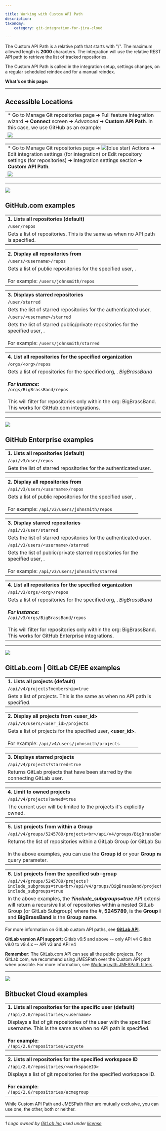 ```yaml
---

title: Working with Custom API Path
description:
taxonomy:
    category: git-integration-for-jira-cloud

---
```

The Custom API Path is a relative path that starts with "/". The maximum allowed length is **2000** characters. The integration will use the relative REST API path to retrieve the list of tracked repositories.

The Custom API Path is called in the integration setup, settings changes, on a regular scheduled reindex and for a manual reindex.

**What’s on this page:**

* * *

## Accessible Locations

|     |
| --- |
| *   Go to Manage Git repositories page ➜ Full feature integration wizard ➜ **Connect** screen ➜ _Advanced_ ➜ **Custom API Path**. In this case, we use GitHub as an example: |
| ![](https://bigbrassband.atlassian.net/wiki/download/thumbnails/133201972/gitcloud-autoconnect-github-custom-api-path.png?version=1&modificationDate=1638348182666&cacheVersion=1&api=v2&width=566&height=510) |

|     |
| --- |
| *   Go to Manage Git repositories page ➜ ![(blue star)](https://bigbrassband.atlassian.net/wiki/s/-1639011364/6452/8b4898d3c114827e64ec143b4fa79bb76a6cfa5b/_/images/icons/emoticons/star_blue.png) Actions ➜ Edit integration settings (for integration) or Edit repository settings (for repositories) ➜ Integration settings section ➜ **Custom API Path**. |
| ![](https://bigbrassband.atlassian.net/wiki/download/thumbnails/133201972/gitcloud-actions-edit-integration-settings-cAPI-path.png?version=1&modificationDate=1638348403238&cacheVersion=1&api=v2&width=566&height=211) |

* * *

![](https://bigbrassband.atlassian.net/wiki/download/thumbnails/133201972/github-mobile.png?version=2&modificationDate=1638349121901&cacheVersion=1&api=v2&width=56&height=56)

## GitHub.com examples

|     |
| --- |
| **1\. Lists all repositories (default)** |
| ```/user/repos``` |
| Gets a list of repositories. This is the same as when no API path is specified. |

|     |
| --- |
| **2\. Display all repositories from <username>** |
| ```/users/<username>/repos``` |
| Gets a list of public repositories for the specified user, **<username>**.<br><br>For example: `/users/johnsmith/repos` |

|     |
| --- |
| **3\. Displays starred repositories** |
| ```/user/starred``` |
| Gets the list of starred repositories for the authenticated user. |
| ```/users/<username>/starred``` |
| Gets the list of starred public/private repositories for the specified user, **<username>**.<br><br>For example: `/users/johnsmith/starred` |

|     |
| --- |
| **4\. List all repositories for the specified organization** |
| ```/orgs/<org>/repos``` |
| Gets a list of repositories for the specified org, **<org>**. _BigBrassBand_<br><br>_**For instance:**_<br>```/orgs/BigBrassBand/repos```<br><br>This will filter for repositories only within the org: BigBrassBand. This works for GitHub.com integrations. |

* * *

![](https://bigbrassband.atlassian.net/wiki/download/thumbnails/133201972/github-ent-64.png?version=1&modificationDate=1638349289767&cacheVersion=1&api=v2&width=56&height=54)

## GitHub Enterprise examples

|     |
| --- |
| **1\. Lists all repositories (default)** |
| ```/api/v3/user/repos``` |
| Gets the list of starred repositories for the authenticated user. |

|     |
| --- |
| **2\. Display all repositories from <username>** |
| ```/api/v3/users/<username>/repos``` |
| Gets a list of public repositories for the specified user, **<username>**.<br><br>For example: `/api/v3/users/johnsmith/repos` |

|     |
| --- |
| **3\. Display starred repositories** |
| ```/api/v3/user/starred``` |
| Gets the list of starred repositories for the authenticated user. |
| ```/api/v3/users/<username>/starred``` |
| Gets the list of public/private starred repositories for the specified user, **<username>**.<br><br>For example: `/api/v3/users/johnsmith/starred` |

|     |
| --- |
| **4\. List all repositories for the specified organization** |
| ```/api/v3/orgs/<org>/repos``` |
| Gets a list of repositories for the specified org, **<org>**. _BigBrassBand_<br><br>_**For instance:**_<br>```/api/v3/orgs/BigBrassBand/repos```<br><br>This will filter for repositories only within the org: BigBrassBand. This works for GitHub Enterprise integrations. |

* * *

![](https://bigbrassband.atlassian.net/wiki/download/attachments/133201972/gitlab-mobile.png?version=1&modificationDate=1638351658250&cacheVersion=1&api=v2)

## GitLab.com | GitLab CE/EE examples

|     |
| --- |
| **1\. Lists all projects (default)** |
| ```/api/v4/projects?membership=true``` |
| Gets a list of projects. This is the same as when no API path is specified. |

|     |
| --- |
| **2\. Display all projects from <user\_id>** |
| ```/api/v4/users/<user_id>/projects``` |
| Gets a list of projects for the specified user, **<user\_id>**.<br><br>For example: `/api/v4/users/johnsmith/projects` |

|     |
| --- |
| **3\. Displays starred projects** |
| ```/api/v4/projects?starred=true``` |
| Returns GitLab projects that have been starred by the connecting GitLab user. |

|     |
| --- |
| **4\. Limit to owned projects** |
| ```/api/v4/projects?owned=true``` |
| The current user will be limited to the projects it's explicitly owned. |

|     |
| --- |
| **5\. List projects from within a Group** |
| ```/api/v4/groups/5245789/projects<br>/api/v4/groups/BigBrassBand/projects``` |
| Returns the list of repositories within a GitLab Group (or GitLab Subgroup).<br><br>In the above examples, you can use the **Group id** or your **Group** **name** as query parameter. |

|     |
| --- |
| **6\. List projects from the specified sub-group** |
| ```/api/v4/groups/5245789/projects?include_subgroups=true<br>/api/v4/groups/BigBrassBand/projects?include_subgroups=true``` |
| In the above examples, the _**?include\_subgroups=true**_ API extension will return a recursive list of repositories within a nested GitLab Group (or GitLab Subgroup) where the #, **5245789**, is the **Group id**; and **BigBrassBand** is the **Group name**. |

For more information on GitLab custom API paths, see [**GitLab API**](https://docs.gitlab.com/ee/api/projects.html).

**GitLab version API support:**
Gitlab v9.5 and above -- only API v4
Gitlab v9.0 to v9.4.x -- API v3 and API v4

**Remember:**
The GitLab.com API can see all the public projects. For GitLab.com, we recommend using JMESPath over the Custom API path when possible. For more information, see [Working with JMESPath filters](/git-integration-for-jira-cloud/working-with-jmespath-filters/).

* * *

![](https://bigbrassband.atlassian.net/wiki/download/attachments/133201972/bitbucket-mobile.png?version=1&modificationDate=1638352041213&cacheVersion=1&api=v2)

## Bitbucket Cloud examples

|     |
| --- |
| **1\. Lists all repositories for the specific user (default)** |
| ```/!api/2.0/repositories/<username>``` |
| Displays a list of git repositories of the user with the specified username. This is the same as when no API path is specified.<br><br>**For example:**<br>```/!api/2.0/repositories/wcoyote``` |

|     |
| --- |
| **2\. Lists all repositories for the specified workspace ID** |
| ```/!api/2.0/repositories/<workspaceID>``` |
| Displays a list of git repositories for the specified workspace ID.<br><br>**For example:**<br>```/!api/2.0/repositories/acmegroup``` |

While Custom API Path and JMESPath filter are mutually exclusive, you can use one, the other, both or neither.

* * *

_1 Logo owned by_ [_GitLab Inc_](https://gitlab.com/) _used under_ [_license_](https://creativecommons.org/licenses/by-nc-sa/4.0/)